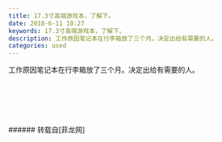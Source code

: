 ```yaml
---
title: 17.3寸高端游戏本，了解下。
date: 2018-6-11 10:27
keywords: 17.3寸高端游戏本，了解下。
description: 工作原因笔记本在行李箱放了三个月。决定出给有需要的人。
categories: used
---
```

<td class="t_f" id="postmessage_1409811">

工作原因笔记本在行李箱放了三个月。决定出给有需要的人。<br/>
<img alt="" border="0" class="zoom" data-cf-modified-5eec51ad26f9ce195dd2a352-="" file="http://www.flw.ph/data/appbyme/upload/image/201806/11/GB3UiSRU3Oy8.jpg" id="aimg_J8c6N" lazyloadthumb="1" onclick="" onmouseover="" src="http://www.flw.ph/data/appbyme/upload/image/201806/11/GB3UiSRU3Oy8.jpg"/><br/>
<br/>
<img alt="" border="0" class="zoom" data-cf-modified-5eec51ad26f9ce195dd2a352-="" file="http://www.flw.ph/data/appbyme/upload/image/201806/11/UvDNe0qqAJhM.jpg" id="aimg_RqUu9" lazyloadthumb="1" onclick="" onmouseover="" src="http://www.flw.ph/data/appbyme/upload/image/201806/11/UvDNe0qqAJhM.jpg"/><br/>
<br/>
<img alt="" border="0" class="zoom" data-cf-modified-5eec51ad26f9ce195dd2a352-="" file="http://www.flw.ph/data/appbyme/upload/image/201806/11/PiszaWHcPp5i.jpg" id="aimg_zvWVv" lazyloadthumb="1" onclick="" onmouseover="" src="http://www.flw.ph/data/appbyme/upload/image/201806/11/PiszaWHcPp5i.jpg"/><br/>
<br/>
<img alt="" border="0" class="zoom" data-cf-modified-5eec51ad26f9ce195dd2a352-="" file="http://www.flw.ph/data/appbyme/upload/image/201806/11/PNIrWVB9WVM4.jpg" id="aimg_Hz648" lazyloadthumb="1" onclick="" onmouseover="" src="http://www.flw.ph/data/appbyme/upload/image/201806/11/PNIrWVB9WVM4.jpg"/><br/>
<br/>
<img alt="" border="0" class="zoom" data-cf-modified-5eec51ad26f9ce195dd2a352-="" file="http://www.flw.ph/data/appbyme/upload/image/201806/11/qBIQ4iooNDrq.jpg" id="aimg_wm2ZM" lazyloadthumb="1" onclick="" onmouseover="" src="http://www.flw.ph/data/appbyme/upload/image/201806/11/qBIQ4iooNDrq.jpg"/><br/>
<br/>
</td>
###### 转载自[菲龙网]